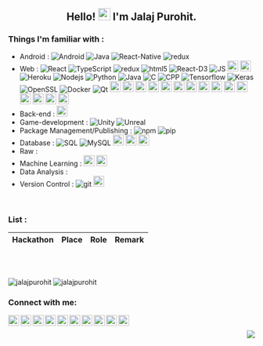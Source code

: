 <h2 align="center">Hello! <img src="https://media.giphy.com/media/hvRJCLFzcasrR4ia7z/giphy.gif" width="25px"> I'm Jalaj Purohit.</h2>

### Things I'm familiar with :
 - Android : 
   <img alt="Android" src="https://img.shields.io/badge/-Android-32de84?style=flat-square&logo=Android&logoColor=white" />
   <img alt="Java" src="https://img.shields.io/badge/-Java-5382a1?style=flat-square&logo=Java&logoColor=white" />
   <img alt="React-Native" src="https://img.shields.io/badge/-React_Native-45b8d8?style=flat-square&logo=React&logoColor=white" />
   <img alt="redux" src="https://img.shields.io/badge/-Redux-764ABC?style=flat-square&logo=redux&logoColor=white" />
 - Web : 
   <img alt="React" src="https://img.shields.io/badge/-React-45b8d8?style=flat-square&logo=react&logoColor=white" />
   <img alt="TypeScript" src="https://img.shields.io/badge/-TypeScript-007ACC?style=flat-square&logo=typescript&logoColor=white" />
   <img alt="redux" src="https://img.shields.io/badge/-Redux-764ABC?style=flat-square&logo=redux&logoColor=white" />
   <img alt="html5" src="https://img.shields.io/badge/-HTML5-E34F26?style=flat-square&logo=html5&logoColor=white" />
   <img alt="React-D3" src="https://img.shields.io/badge/-React_D3-F9A03C?style=flat-square&logo=React-d3&logoColor=white" />
   <img alt="JS" src="https://img.shields.io/badge/-JS-F9A03C?style=flat-square&logo=JS&logoColor=white" />
   <img src="https://devicons.github.io/devicon/devicon.git/icons/typescript/typescript-original.svg" alt="typescript" width="22" height="22"/>
   <img src="https://devicons.github.io/devicon/devicon.git/icons/vuejs/vuejs-original-wordmark.svg" alt="vuejs" width="22" height="22"/> 
   <img alt="Heroku" src="https://img.shields.io/badge/-Heroku-430098?style=flat-square&logo=heroku&logoColor=white" />
   <img alt="Nodejs" src="https://img.shields.io/badge/-Nodejs-43853d?style=flat-square&logo=Node.js&logoColor=white" />
   <img alt="Python" src="https://img.shields.io/badge/-Python-f8c256?style=flat-square&logo=Python&logoColor=white" />
   <img alt="Java" src="https://img.shields.io/badge/-Java-5382a1?style=flat-square&logo=Java&logoColor=white" />
   <img alt="C" src="https://img.shields.io/badge/-C-5382a1?style=flat-square&logo=C&logoColor=white" />
   <img alt="CPP" src="https://img.shields.io/badge/-CPP-5382a1?style=flat-square&logo=CPP&logoColor=white" />
   <img alt="Tensorflow" src="https://img.shields.io/badge/-Tensorflow-FBBC05?style=flat-square&logo=Tensorflow&logoColor=white" />
   <img alt="Keras" src="https://img.shields.io/badge/-Keras-FB0000?style=flat-square&logo=Keras&logoColor=white" />
   <img alt="OpenSSL" src="https://img.shields.io/badge/-OpenSSL-050505?style=flat-square&logo=OpenSSL&logoColor=white" />
   <img alt="Docker" src="https://img.shields.io/badge/-Docker-0db7ed?style=flat-square&logo=Docker&logoColor=white" />
   <img alt="Qt" src="https://img.shields.io/badge/-Qt-41cd52?style=flat-square&logo=Qt&logoColor=white" />
   <img src="https://devicons.github.io/devicon/devicon.git/icons/bootstrap/bootstrap-plain.svg" alt="bootstrap" width="22" height="22"/>
   <img src="https://devicons.github.io/devicon/devicon.git/icons/c/c-original.svg" alt="c" width="22" height="22"/>
   <img src="https://devicons.github.io/devicon/devicon.git/icons/cplusplus/cplusplus-original.svg" alt="cplusplus" width="22" height="22"/>
   <img src="https://devicons.github.io/devicon/devicon.git/icons/css3/css3-original-wordmark.svg" alt="css3" width="22" height="22"/>
   <img src="https://devicons.github.io/devicon/devicon.git/icons/django/django-original.svg" alt="django" width="22" height="22"/>
   <img src="https://devicons.github.io/devicon/devicon.git/icons/docker/docker-original-wordmark.svg" alt="docker" width="22" height="22"/>
   <img src="https://www.vectorlogo.zone/logos/pocoo_flask/pocoo_flask-icon.svg" alt="flask" width="22" height="22"/>
   <img src="https://devicons.github.io/devicon/devicon.git/icons/html5/html5-original-wordmark.svg" alt="html5" width="22" height="22"/>
   <img src="https://devicons.github.io/devicon/devicon.git/icons/java/java-original-wordmark.svg" alt="java" width="22" height="22"/>
   <img src="https://devicons.github.io/devicon/devicon.git/icons/javascript/javascript-original.svg" alt="javascript" width="22" height="22"/>
   <img src="https://devicons.github.io/devicon/devicon.git/icons/linux/linux-original.svg" alt="linux" width="22" height="22"/>
   <img src="https://devicons.github.io/devicon/devicon.git/icons/nodejs/nodejs-original-wordmark.svg" alt="nodejs" width="22" height="22"/>
   <img src="https://devicons.github.io/devicon/devicon.git/icons/react/react-original-wordmark.svg" alt="react" width="22" height="22"/>
   <img src="https://reactnative.dev/img/header_logo.svg" alt="reactnative" width="22" height="22"/>
   <img src="https://devicons.github.io/devicon/devicon.git/icons/redux/redux-original.svg" alt="redux" width="22" height="22"/>
 - Back-end : 
   <img src="https://devicons.github.io/devicon/devicon.git/icons/python/python-original.svg" alt="python" width="22" height="22"/>
 - Game-development : 
   <img alt="Unity" src="https://img.shields.io/badge/-Unity-050505?style=flat-square&logo=Unity&logoColor=white" />
   <img alt="Unreal" src="https://img.shields.io/badge/-Unreal-00fafa?style=flat-square&logo=Unreal&logoColor=white" />
 - Package Management/Publishing :
   <img alt="npm" src="https://img.shields.io/badge/-NPM-CB3837?style=flat-square&logo=npm&logoColor=white" />
   <img alt="pip" src="https://img.shields.io/badge/-PIP-f8c256?style=flat-square&logo=pip&logoColor=white" />
 - Database :
   <img alt="SQL" src="https://img.shields.io/badge/-SQL-430098?style=flat-square&logo=SQL&logoColor=white" />
   <img alt="MySQL" src="https://img.shields.io/badge/-MySQL-430098?style=flat-square&logo=MySQL&logoColor=white" />
   <img src="https://devicons.github.io/devicon/devicon.git/icons/oracle/oracle-original.svg" alt="oracle" width="22" height="22"/>
   <img src="https://devicons.github.io/devicon/devicon.git/icons/postgresql/postgresql-original-wordmark.svg" alt="postgresql" width="22" height="22"/>
   <img src="https://devicons.github.io/devicon/devicon.git/icons/mysql/mysql-original-wordmark.svg" alt="mysql" width="22" height="22"/>
 - Raw :
 - Machine Learning :
   <img src="https://www.vectorlogo.zone/logos/tensorflow/tensorflow-icon.svg" alt="tensorflow" width="22" height="22"/>
   <img src="https://www.vectorlogo.zone/logos/opencv/opencv-icon.svg" alt="opencv" width="22" height="22"/>
 - Data Analysis :
 - Version Control :
   <img alt="git" src="https://img.shields.io/badge/-Git-F05032?style=flat-square&logo=git&logoColor=white" />
   <img src="https://www.vectorlogo.zone/logos/git-scm/git-scm-icon.svg" alt="git" width="22" height="22"/>

<br>


### List :

| Hackathon | Place | Role | Remark |
| :---: | :---: | :---: | :---: |

<br/>

<br/>

<p><img src="https://github-readme-stats.vercel.app/api?username=jalajpurohit" alt="jalajpurohit"/>
<img src="https://github-readme-stats.vercel.app/api/top-langs/?username=jalajpurohit&layout=compact" alt="jalajpurohit"/></p>


### Connect with me:

[<img align="left" alt="jalajpurohit | LinkedIn" width="22px" src="https://cdn.jsdelivr.net/npm/simple-icons@v3/icons/linkedin.svg" />][Linkedin]
[<img align="left" alt="jalajpurohit | YouTube" width="22px" src="https://cdn.jsdelivr.net/npm/simple-icons@v3/icons/youtube.svg" />][Youtube]
[<img align="left" alt="jalajpurohit | Stack Overflow" width="22px" src="https://cdn.jsdelivr.net/npm/simple-icons@3.3.0/icons/stackoverflow.svg" />][SOF]
[<img align="left" alt="jalajpurohit | Twitter" width="22px" src="https://cdn.jsdelivr.net/npm/simple-icons@v3/icons/twitter.svg" />][Twitter]
[<img align="left" alt="jalajpurohit | Instagram" width="22px" src="https://cdn.jsdelivr.net/npm/simple-icons@v3/icons/instagram.svg" />][Instagram]
[<img align="left" alt="jalajpurohit | Codepen" width="22px" src="https://cdn.jsdelivr.net/npm/simple-icons@3.0.1/icons/codepen.svg" />][Codepen]
[<img align="left" alt="jalajpurohit | Dev.to" width="22px" src="https://cdn.jsdelivr.net/npm/simple-icons@3.0.1/icons/dev-dot-to.svg" />][Dev.to]
[<img align="left" alt="jalajpurohit | Kaggle" width="22px" src="https://cdn.jsdelivr.net/npm/simple-icons@3.0.1/icons/kaggle.svg" />][Kaggle]
[<img align="left" alt="jalajpurohit | Facebook" width="22px" src="https://cdn.jsdelivr.net/npm/simple-icons@3.0.1/icons/facebook.svg" />][Facebook]
[<img align="left" alt="jalajpurohit | Medium" width="22px" src="https://cdn.jsdelivr.net/npm/simple-icons@3.0.1/icons/medium.svg" />][Medium]
<br />

[Twitter]: https://twitter.com/jalaj_purohit
[Linkedin]: https://in.linkedin.com/in/jalajpurohit
[Youtube]: https://in.linkedin.com/in/jalajpurohit
[SOF]: https://in.linkedin.com/in/jalajpurohit
[Instagram]: https://in.linkedin.com/in/jalajpurohit
[Codepen]: https://codepen.io/jalajpurohit
[Dev.to]: https://dev.to/jalajpurohit
[Kaggle]: https://kaggle.com/jalajpurohit
[Facebook]: https://fb.com/jalajpurohit
[Medium]: https://medium.com/@jalajpurohit


<img src="https://komarev.com/ghpvc/?username=jalajpurohit&color=blue&style=flat-square" align="right" />
